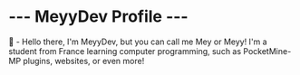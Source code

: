 # --- MeyyDev Profile ---

🌙 - Hello there, I'm MeyyDev, but you can call me Mey or Meyy!
I'm a student from France learning computer programming, such as PocketMine-MP plugins, websites, or even more!
